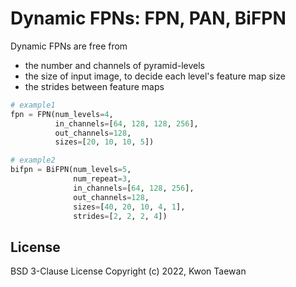 # Dynamic FPNs: FPN, PAN, BiFPN
  
Dynamic FPNs are free from
- the number and channels of pyramid-levels
- the size of input image, to decide each level's feature map size 
- the strides between feature maps  

```python
# example1
fpn = FPN(num_levels=4,
          in_channels=[64, 128, 128, 256],
          out_channels=128,
          sizes=[20, 10, 10, 5])

# example2
bifpn = BiFPN(num_levels=5,
              num_repeat=3,
              in_channels=[64, 128, 256],
              out_channels=128,
              sizes=[40, 20, 10, 4, 1],
              strides=[2, 2, 2, 4])
```

## License
BSD 3-Clause License Copyright (c) 2022, Kwon Taewan
